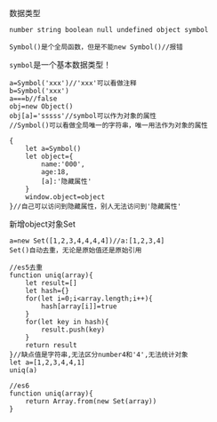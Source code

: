 数据类型

`number string boolean null undefined object symbol`

`Symbol()是个全局函数，但是不能new Symbol()//报错`

`symbol`是一个基本数据类型！

```
a=Symbol('xxx')//'xxx'可以看做注释
b=Symbol('xxx')
a===b//false
obj=new Object()
obj[a]='sssss'//symbol可以作为对象的属性
//Symbol()可以看做全局唯一的字符串，唯一用法作为对象的属性
```

```
{
    let a=Symbol()
    let object={
        name:'000',
        age:18,
        [a]:'隐藏属性'
    }
    window.object=object
}//自己可以访问到隐藏属性，别人无法访问到'隐藏属性'
```

新增object对象Set

```
a=new Set([1,2,3,4,4,4,4])//a:[1,2,3,4]
Set()自动去重，无论是原始值还是原始引用
```

```
//es5去重
function uniq(array){
    let result=[]
    let hash={}
    for(let i=0;i<array.length;i++){
        hash[array[i]]=true
    }
    for(let key in hash){
        result.push(key)
    }
    return result
}//缺点值是字符串,无法区分number4和'4',无法统计对象
let a=[1,2,3,4,4,1]
uniq(a)

//es6
function uniq(array){
    return Array.from(new Set(array))
}
```

